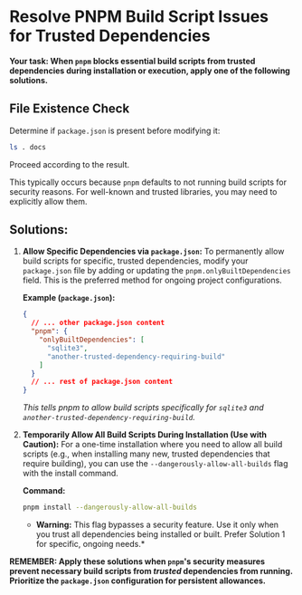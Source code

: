 # Resolve PNPM Build Script Issues for Trusted Dependencies

**Your task: When `pnpm` blocks essential build scripts from trusted dependencies during installation or execution, apply one of the following solutions.**

## File Existence Check

Determine if `package.json` is present before modifying it:

```bash
ls . docs
```

Proceed according to the result.

This typically occurs because `pnpm` defaults to not running build scripts for security reasons. For well-known and trusted libraries, you may need to explicitly allow them.

## Solutions:

1.  **Allow Specific Dependencies via `package.json`:**
    To permanently allow build scripts for specific, trusted dependencies, modify your `package.json` file by adding or updating the `pnpm.onlyBuiltDependencies` field. This is the preferred method for ongoing project configurations.

    **Example (`package.json`):**
    ```json
    {
      // ... other package.json content
      "pnpm": {
        "onlyBuiltDependencies": [
          "sqlite3",
          "another-trusted-dependency-requiring-build"
        ]
      }
      // ... rest of package.json content
    }
    ```
    *This tells pnpm to allow build scripts specifically for `sqlite3` and `another-trusted-dependency-requiring-build`.*

2.  **Temporarily Allow All Build Scripts During Installation (Use with Caution):**
    For a one-time installation where you need to allow all build scripts (e.g., when installing many new, trusted dependencies that require building), you can use the `--dangerously-allow-all-builds` flag with the install command.

    **Command:**
    ```bash
    pnpm install --dangerously-allow-all-builds
    ```
    - **Warning:** This flag bypasses a security feature. Use it only when you trust all dependencies being installed or built. Prefer Solution 1 for specific, ongoing needs.*

**REMEMBER: Apply these solutions when `pnpm`'s security measures prevent necessary build scripts from *trusted* dependencies from running. Prioritize the `package.json` configuration for persistent allowances.**

